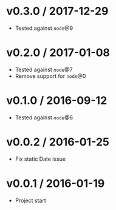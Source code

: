 v0.3.0 / 2017-12-29
==================

  * Tested against `node`@9

v0.2.0 / 2017-01-08
==================

  * Tested against `node`@7
  * Remove support for `node`@0

v0.1.0 / 2016-09-12
==================

  * Tested against `node`@6

v0.0.2 / 2016-01-25
==================

  * Fix static Date issue

v0.0.1 / 2016-01-19
==================

  * Project start
